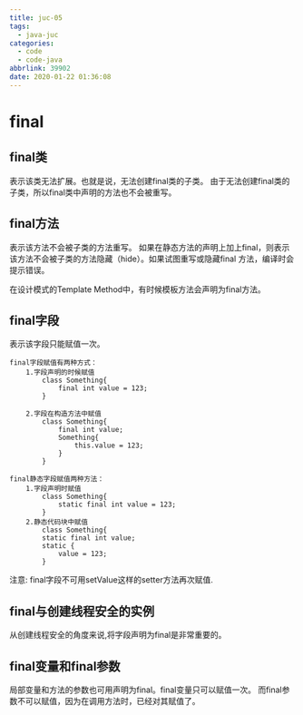```yaml
---
title: juc-05
tags:
  - java-juc
categories:
  - code
  - code-java
abbrlink: 39902
date: 2020-01-22 01:36:08
---
```

# final

## final类

表示该类无法扩展。也就是说，无法创建final类的子类。 由于无法创建final类的子类，所以final类中声明的方法也不会被重写。

## final方法

表示该方法不会被子类的方法重写。 如果在静态方法的声明上加上final，则表示该方法不会被子类的方法隐藏（hide）。如果试图重写或隐藏final
方法，编译时会提示错误。

在设计模式的Template Method中，有时候模板方法会声明为final方法。

## final字段

表示该字段只能赋值一次。

```
final字段赋值有两种方式：
    1.字段声明的时候赋值
        class Something{
            final int value = 123;
        }
    
    2.字段在构造方法中赋值
        class Something{
            final int value;
            Something{
                this.value = 123;
            }
        }
        
final静态字段赋值两种方法：
    1.字段声明时赋值
        class Something{
            static final int value = 123;
        }
    2.静态代码块中赋值
        class Something{
        static final int value;
        static {
            value = 123;
        }
```

注意: final字段不可用setValue这样的setter方法再次赋值.

## final与创建线程安全的实例

从创建线程安全的角度来说,将字段声明为final是非常重要的。

## final变量和final参数

局部变量和方法的参数也可用声明为final。final变量只可以赋值一次。 而final参数不可以赋值，因为在调用方法时，已经对其赋值了。